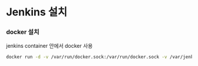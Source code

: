 # Jenkins 설치

### docker 설치
jenkins container 안에서 docker 사용
``````sh
docker run -d -v /var/run/docker.sock:/var/run/docker.sock -v /var/jenkins_home:/var/jenkins_home --net cw-net --name jenkins getintodevops/jenkins-withdocker:lts

``````
